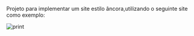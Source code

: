 Projeto para implementar um site estilo âncora,utilizando o seguinte site como exemplo:





![print ](https://github.com/michellinemunique/site-ancora/assets/101030509/cd85c421-cc43-4fdc-b54b-fd9aa74b0f2a)
